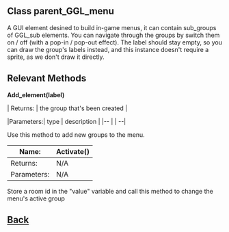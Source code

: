 ## Class parent_GGL_menu

A GUI element desined to build in-game menus, it can contain sub_groups of GGL_sub elements.
You can navigate through the groups by switch them on / off (with a pop-in / pop-out effect).
The label should stay empty, so you can draw the group's labels instead, and this instance doesn't require a sprite,
as we don't draw it directly.

## Relevant Methods


**Add_element(label)**

| Returns:  | the group that's been created    |


|Parameters:| type        |        description |
|--         |             |                  --|

Use this method to add new groups to the menu.

| Name:     | **Activate()** |
|--         |              --|
| Returns:  |      N/A       |
|Parameters:|      N/A       |

Store a room id in the "value" variable and call this method to change the menu's active group

## [Back](https://github.com/Ced30/GML-GUI-Library-GGL-Documentation/blob/main/API/Instance%20Classes.md)
